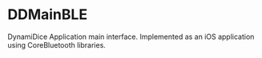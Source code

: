 DDMainBLE
=========

DynamiDice Application main interface. Implemented as an iOS application using CoreBluetooth libraries. 
